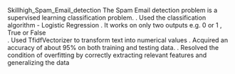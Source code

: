 Skillhigh_Spam_Email_detection
The Spam Email detection problem is a supervised learning classification problem.                                                                                                . Used the classification algorithm - Logistic Regression                                                                                                                         . It works on only two outputs e.g. 0 or 1 , True or False                                                                                                                       
. Used TfidfVectorizer to transform text into numerical values                                                                                                                    . Acquired an accuracy of about 95% on both training and testing data.                                                                                                           . Resolved the condition of overfitting by correctly extracting relevant features and generalizing the data
